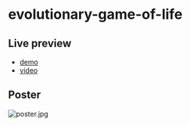 # evolutionary-game-of-life

## Live preview
* [demo](https://goo.gl/Uir7yJ)
* [video](https://goo.gl/YB6Q3e)

## Poster
![poster.jpg](https://github.com/ljmocic/evolutionary-game-of-life/blob/master/poster.jpg)

